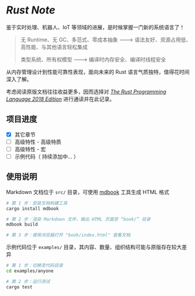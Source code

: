 # *Rust Note*

鉴于实时处理、机器人、IoT 等领域的进展，是时候掌握一门新的系统语言了！

> 无 Runtime、无 GC、多范式、零成本抽象 ---> 语法友好、资源占用低、高性能、与其他语言轻松集成
>
> 类型系统、所有权模型 ---> 编译时内存安全、编译时线程安全

从内存管理设计到性能可靠性表现，面向未来的 Rust 语言气质独特，值得花时间深入了解。

考虑阅读原版文档往往收益更多，因而选择对 [*The Rust Programming Language 2018 Edition*](https://doc.rust-lang.org/stable/book/) 进行通读并在此记录。

## 项目进度

- [x] 其它章节
- [ ] 高级特性 - 高级特质
- [ ] 高级特性 - 宏
- [ ] 示例代码（ 持续添加中... ）

## 使用说明

Markdown 文档位于 `src/` 目录，可使用 [mdbook](https://crates.io/crates/mdbook) 工具生成 HTML 格式

```bash
# 第 1 步：安装文档构建工具
cargo install mdbook

# 第 2 步：渲染 Markdown 文件，输出 HTML 页面至 “book/” 目录
mdbook build

# 第 3 步：使用浏览器打开 "book/index.html" 查看文档
```

示例代码位于 `examples/` 目录，其内容、数量、组织结构可能与原版存在较大差异

```bash
# 第 1 步：切换至代码目录
cd examples/anyone

# 第 2 步：运行测试
cargo test
```
